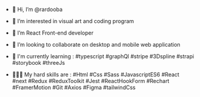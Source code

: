 - 👋 Hi, I’m @rardooba
- 👀 I’m interested in visual art and coding program 
- 🌱 I’m React Front-end developer
- 💞️ I’m looking to collaborate on desktop and mobile web application
- 🚀 I'm currently learning : #typescript #graphQl #stripe #3Dspline #strapi #storybook #threeJs

- 👨🏽‍💻 My hard skills are : #Html #Css #Sass #JavascriptES6 #React #next #Redux #ReduxToolkit #Jest #ReactHookForm #Rechart #FramerMotion #Git #Axios #Figma #tailwindCss

<!---
rardooba/rardooba is a ✨ special ✨ repository because its `README.md` (this file) appears on your GitHub profile.
You can click the Preview link to take a look at your changes.
--->
